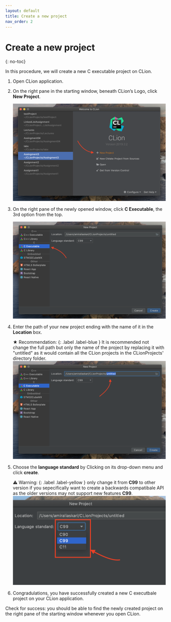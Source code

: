 ```yaml
---
layout: default
title: Create a new project
nav_order: 2
---
```

# Create a new project
{: no-toc}

In this procedure, we will create a new C executable project on CLion.

1. Open CLion application.
2. On the right pane in the starting window, beneath CLion’s Logo, click **New Project**.

    ![image-name](https://github.com/AmirAshvins/how-to-use-CLion/blob/gh-pages/assets/images/proc1-image1.png?raw=true "alt text here") 
3. On the right pane of the newly opened window, click **C Executable**, the 3rd option from the top.

    ![image-name](https://github.com/AmirAshvins/how-to-use-CLion/blob/gh-pages/assets/images/proc1-image2.png?raw=true "alt text here")
4. Enter the path of your new project ending with the name of it in the **Location** box.

    ★ Recommendation:
    {: .label .label-blue }
    It is recommended not change the full path but only the name of the project by replacing it with "untitled" as it would contain all the CLion projects in the CLionProjects' directory folder. 
    ![image-name](https://github.com/AmirAshvins/how-to-use-CLion/blob/gh-pages/assets/images/proc1-image3.png?raw=true "alt text here") 
5. Choose the **language standard** by Clicking on its drop-down menu and click **create**.

    ⚠ Warning:
    {: .label .label-yellow }
    only change it from **C99** to other version if you sepecifically want to create a backwards compatibale API as the older versions may not support new features **C99**.
    ![image-name](https://github.com/AmirAshvins/how-to-use-CLion/blob/gh-pages/assets/images/proc1-image4.png?raw=true "alt text here") 
6. Congradulations, you have successfully created a new C executbale project on your CLion application.

Check for success: you should be able to find the newly created project on the right pane of the starting window whenever you open CLion.
